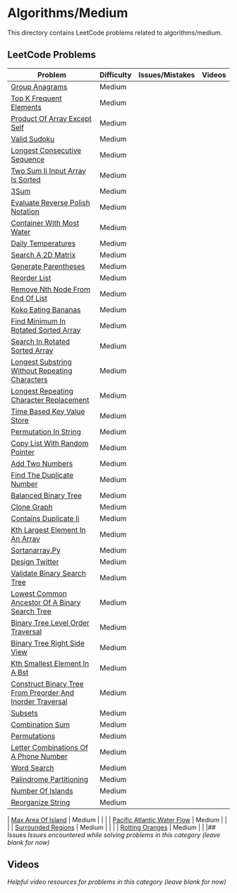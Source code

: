 # Algorithms/Medium

This directory contains LeetCode problems related to algorithms/medium.

## LeetCode Problems

| Problem | Difficulty | Issues/Mistakes | Videos |
|---------|------------|-----------------|--------|
| [Group Anagrams](https://leetcode.com/problems/group-anagrams/) | Medium | | |
| [Top K Frequent Elements](https://leetcode.com/problems/top-k-frequent-elements/description/) | Medium | | |
| [Product Of Array Except Self](https://leetcode.com/problems/product-of-array-except-self/) | Medium | | |
| [Valid Sudoku](https://leetcode.com/problems/valid-sudoku/) | Medium | | |
| [Longest Consecutive Sequence](https://leetcode.com/problems/longest-consecutive-sequence/) | Medium | | |
| [Two Sum Ii Input Array Is Sorted](https://leetcode.com/problems/two-sum-ii-input-array-is-sorted/description/) | Medium | | |
| [3Sum](https://leetcode.com/problems/3sum/description/) | Medium | | |
| [Evaluate Reverse Polish Notation](https://leetcode.com/problems/evaluate-reverse-polish-notation/description/) | Medium | | |
| [Container With Most Water](https://leetcode.com/problems/container-with-most-water/description/) | Medium | | |
| [Daily Temperatures](https://leetcode.com/problems/daily-temperatures/description/) | Medium | | |
| [Search A 2D Matrix](https://leetcode.com/problems/search-a-2d-matrix/description/) | Medium | | |
| [Generate Parentheses](https://leetcode.com/problems/generate-parentheses/description/) | Medium | | |
| [Reorder List](https://leetcode.com/problems/reorder-list/description/) | Medium | | |
| [Remove Nth Node From End Of List](https://leetcode.com/problems/remove-nth-node-from-end-of-list/) | Medium | | |
| [Koko Eating Bananas](https://leetcode.com/problems/koko-eating-bananas/description/) | Medium | | |
| [Find Minimum In Rotated Sorted Array](https://leetcode.com/problems/find-minimum-in-rotated-sorted-array/description/) | Medium | | |
| [Search In Rotated Sorted Array](https://leetcode.com/problems/search-in-rotated-sorted-array/) | Medium | | |
| [Longest Substring Without Repeating Characters](https://leetcode.com/problems/longest-substring-without-repeating-characters/description/) | Medium | | |
| [Longest Repeating Character Replacement](https://leetcode.com/problems/longest-repeating-character-replacement/description/) | Medium | | |
| [Time Based Key Value Store](https://leetcode.com/problems/time-based-key-value-store/description/) | Medium | | |
| [Permutation In String](https://leetcode.com/problems/permutation-in-string/description/) | Medium | | |
| [Copy List With Random Pointer](https://leetcode.com/problems/copy-list-with-random-pointer/description/) | Medium | | |
| [Add Two Numbers](https://leetcode.com/problems/add-two-numbers/description/) | Medium | | |
| [Find The Duplicate Number](https://leetcode.com/problems/find-the-duplicate-number/) | Medium | | |
| [Balanced Binary Tree](https://leetcode.com/problems/balanced-binary-tree/description/) | Medium | | |
| [Clone Graph](https://leetcode.com/problems/clone-graph/description/) | Medium | | |
| [Contains Duplicate Ii](https://leetcode.com/problems/contains-duplicate-ii/) | Medium | | |
| [Kth Largest Element In An Array](https://leetcode.com/problems/kth-largest-element-in-an-array/description/) | Medium | | |
| [Sortanarray.Py](https://neetcode.io/solutions/sort-an-array) | Medium | | |
| [Design Twitter](https://leetcode.com/problems/design-twitter/description/) | Medium | | |
| [Validate Binary Search Tree](https://leetcode.com/problems/validate-binary-search-tree/) | Medium | | |
| [Lowest Common Ancestor Of A Binary Search Tree](https://leetcode.com/problems/lowest-common-ancestor-of-a-binary-search-tree/description/) | Medium | | |
| [Binary Tree Level Order Traversal](https://leetcode.com/problems/binary-tree-level-order-traversal/description/) | Medium | | |
| [Binary Tree Right Side View](https://leetcode.com/problems/binary-tree-right-side-view/) | Medium | | |
| [Kth Smallest Element In A Bst](https://leetcode.com/problems/kth-smallest-element-in-a-bst/description/) | Medium | | |
| [Construct Binary Tree From Preorder And Inorder Traversal](https://leetcode.com/problems/construct-binary-tree-from-preorder-and-inorder-traversal/description/) | Medium | | |
| [Subsets](https://leetcode.com/problems/subsets/) | Medium | | |
| [Combination Sum](https://leetcode.com/problems/combination-sum/) | Medium | | |
| [Permutations](https://leetcode.com/problems/permutations/description/) | Medium | | |
| [Letter Combinations Of A Phone Number](https://leetcode.com/problems/letter-combinations-of-a-phone-number/description/) | Medium | | |
| [Word Search](https://leetcode.com/problems/word-search/) | Medium | | |
| [Palindrome Partitioning](https://leetcode.com/problems/palindrome-partitioning/description/) | Medium | | |
| [Number Of Islands](https://leetcode.com/problems/number-of-islands/description/) | Medium | | |
| [Reorganize String](https://leetcode.com/problems/reorganize-string/description/) | Medium | | |


| [Max Area Of Island](https://leetcode.com/problems/max-area-of-island/) | Medium | | |
| [Pacific Atlantic Water Flow](https://leetcode.com/problems/pacific-atlantic-water-flow/) | Medium | | |
| [Surrounded Regions](https://leetcode.com/problems/surrounded-regions/description/) | Medium | | |
| [Rotting Oranges](https://leetcode.com/problems/rotting-oranges/description/) | Medium | | |## Issues
*Issues encountered while solving problems in this category (leave blank for now)*

## Videos  
*Helpful video resources for problems in this category (leave blank for now)*